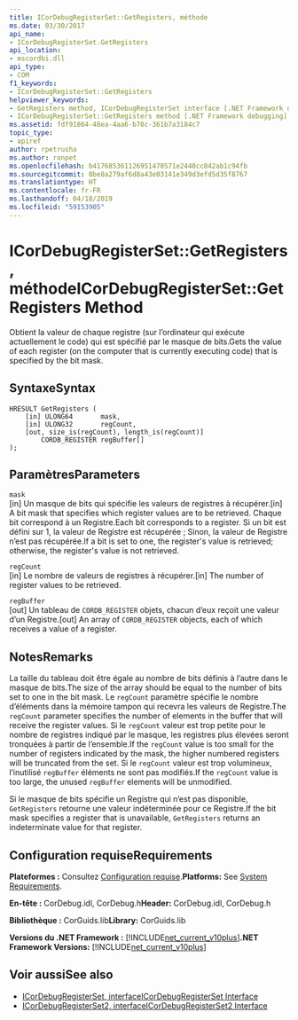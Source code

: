 ```yaml
---
title: ICorDebugRegisterSet::GetRegisters, méthode
ms.date: 03/30/2017
api_name:
- ICorDebugRegisterSet.GetRegisters
api_location:
- mscordbi.dll
api_type:
- COM
f1_keywords:
- ICorDebugRegisterSet::GetRegisters
helpviewer_keywords:
- GetRegisters method, ICorDebugRegisterSet interface [.NET Framework debugging]
- ICorDebugRegisterSet::GetRegisters method [.NET Framework debugging]
ms.assetid: fdf91864-48ea-4aa6-b70c-361b7a3184c7
topic_type:
- apiref
author: rpetrusha
ms.author: ronpet
ms.openlocfilehash: b417685361126951470571e2440cc842ab1c94fb
ms.sourcegitcommit: 0be8a279af6d8a43e03141e349d3efd5d35f8767
ms.translationtype: HT
ms.contentlocale: fr-FR
ms.lasthandoff: 04/18/2019
ms.locfileid: "59153905"
---
```

# <a name="icordebugregistersetgetregisters-method"></a><span data-ttu-id="e81e7-102">ICorDebugRegisterSet::GetRegisters, méthode</span><span class="sxs-lookup"><span data-stu-id="e81e7-102">ICorDebugRegisterSet::GetRegisters Method</span></span>
<span data-ttu-id="e81e7-103">Obtient la valeur de chaque registre (sur l’ordinateur qui exécute actuellement le code) qui est spécifié par le masque de bits.</span><span class="sxs-lookup"><span data-stu-id="e81e7-103">Gets the value of each register (on the computer that is currently executing code) that is specified by the bit mask.</span></span>  
  
## <a name="syntax"></a><span data-ttu-id="e81e7-104">Syntaxe</span><span class="sxs-lookup"><span data-stu-id="e81e7-104">Syntax</span></span>  
  
```  
HRESULT GetRegisters (  
    [in] ULONG64       mask,   
    [in] ULONG32       regCount,  
    [out, size_is(regCount), length_is(regCount)]  
        CORDB_REGISTER regBuffer[]  
);  
```  
  
## <a name="parameters"></a><span data-ttu-id="e81e7-105">Paramètres</span><span class="sxs-lookup"><span data-stu-id="e81e7-105">Parameters</span></span>  
 `mask`  
 <span data-ttu-id="e81e7-106">[in] Un masque de bits qui spécifie les valeurs de registres à récupérer.</span><span class="sxs-lookup"><span data-stu-id="e81e7-106">[in] A bit mask that specifies which register values are to be retrieved.</span></span> <span data-ttu-id="e81e7-107">Chaque bit correspond à un Registre.</span><span class="sxs-lookup"><span data-stu-id="e81e7-107">Each bit corresponds to a register.</span></span> <span data-ttu-id="e81e7-108">Si un bit est défini sur 1, la valeur de Registre est récupérée ; Sinon, la valeur de Registre n’est pas récupérée.</span><span class="sxs-lookup"><span data-stu-id="e81e7-108">If a bit is set to one, the register's value is retrieved; otherwise, the register's value is not retrieved.</span></span>  
  
 `regCount`  
 <span data-ttu-id="e81e7-109">[in] Le nombre de valeurs de registres à récupérer.</span><span class="sxs-lookup"><span data-stu-id="e81e7-109">[in] The number of register values to be retrieved.</span></span>  
  
 `regBuffer`  
 <span data-ttu-id="e81e7-110">[out] Un tableau de `CORDB_REGISTER` objets, chacun d’eux reçoit une valeur d’un Registre.</span><span class="sxs-lookup"><span data-stu-id="e81e7-110">[out] An array of `CORDB_REGISTER` objects, each of which receives a value of a register.</span></span>  
  
## <a name="remarks"></a><span data-ttu-id="e81e7-111">Notes</span><span class="sxs-lookup"><span data-stu-id="e81e7-111">Remarks</span></span>  
 <span data-ttu-id="e81e7-112">La taille du tableau doit être égale au nombre de bits définis à l’autre dans le masque de bits.</span><span class="sxs-lookup"><span data-stu-id="e81e7-112">The size of the array should be equal to the number of bits set to one in the bit mask.</span></span> <span data-ttu-id="e81e7-113">Le `regCount` paramètre spécifie le nombre d’éléments dans la mémoire tampon qui recevra les valeurs de Registre.</span><span class="sxs-lookup"><span data-stu-id="e81e7-113">The `regCount` parameter specifies the number of elements in the buffer that will receive the register values.</span></span> <span data-ttu-id="e81e7-114">Si le `regCount` valeur est trop petite pour le nombre de registres indiqué par le masque, les registres plus élevées seront tronquées à partir de l’ensemble.</span><span class="sxs-lookup"><span data-stu-id="e81e7-114">If the `regCount` value is too small for the number of registers indicated by the mask, the higher numbered registers will be truncated from the set.</span></span> <span data-ttu-id="e81e7-115">Si le `regCount` valeur est trop volumineux, l’inutilisé `regBuffer` éléments ne sont pas modifiés.</span><span class="sxs-lookup"><span data-stu-id="e81e7-115">If the `regCount` value is too large, the unused `regBuffer` elements will be unmodified.</span></span>  
  
 <span data-ttu-id="e81e7-116">Si le masque de bits spécifie un Registre qui n’est pas disponible, `GetRegisters` retourne une valeur indéterminée pour ce Registre.</span><span class="sxs-lookup"><span data-stu-id="e81e7-116">If the bit mask specifies a register that is unavailable, `GetRegisters` returns an indeterminate value for that register.</span></span>  
  
## <a name="requirements"></a><span data-ttu-id="e81e7-117">Configuration requise</span><span class="sxs-lookup"><span data-stu-id="e81e7-117">Requirements</span></span>  
 <span data-ttu-id="e81e7-118">**Plateformes :** Consultez [Configuration requise](../../../../docs/framework/get-started/system-requirements.md).</span><span class="sxs-lookup"><span data-stu-id="e81e7-118">**Platforms:** See [System Requirements](../../../../docs/framework/get-started/system-requirements.md).</span></span>  
  
 <span data-ttu-id="e81e7-119">**En-tête :** CorDebug.idl, CorDebug.h</span><span class="sxs-lookup"><span data-stu-id="e81e7-119">**Header:** CorDebug.idl, CorDebug.h</span></span>  
  
 <span data-ttu-id="e81e7-120">**Bibliothèque :** CorGuids.lib</span><span class="sxs-lookup"><span data-stu-id="e81e7-120">**Library:** CorGuids.lib</span></span>  
  
 <span data-ttu-id="e81e7-121">**Versions du .NET Framework :** [!INCLUDE[net_current_v10plus](../../../../includes/net-current-v10plus-md.md)]</span><span class="sxs-lookup"><span data-stu-id="e81e7-121">**.NET Framework Versions:** [!INCLUDE[net_current_v10plus](../../../../includes/net-current-v10plus-md.md)]</span></span>  
  
## <a name="see-also"></a><span data-ttu-id="e81e7-122">Voir aussi</span><span class="sxs-lookup"><span data-stu-id="e81e7-122">See also</span></span>

- [<span data-ttu-id="e81e7-123">ICorDebugRegisterSet, interface</span><span class="sxs-lookup"><span data-stu-id="e81e7-123">ICorDebugRegisterSet Interface</span></span>](../../../../docs/framework/unmanaged-api/debugging/icordebugregisterset-interface.md)
- [<span data-ttu-id="e81e7-124">ICorDebugRegisterSet2, interface</span><span class="sxs-lookup"><span data-stu-id="e81e7-124">ICorDebugRegisterSet2 Interface</span></span>](../../../../docs/framework/unmanaged-api/debugging/icordebugregisterset2-interface.md)

